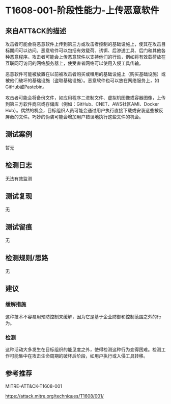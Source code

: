 # T1608-001-阶段性能力-上传恶意软件

## 来自ATT&CK的描述

攻击者可能会将恶意软件上传到第三方或攻击者控制的基础设施上，使其在攻击目标期间可以访问。恶意软件可以包括有效载荷、诱饵、后渗透工具、后门和其他各种恶意程序。攻击者可能会上传恶意软件以支持他们的行动，例如将有效载荷放在互联网可访问的网络服务器上，使受害者网络可以使用入侵工具传输。

恶意软件可能被放置在以前被攻击者购买或租用的基础设施上（购买基础设施）或被他们破坏的基础设施（盗取基础设施）。恶意软件也可以放在网络服务上，如GitHub或Pastebin。

攻击者可能会将备份文件，如应用程序二进制文件、虚拟机图像或容器图像，上传到第三方软件商店或存储库（例如：GitHub、CNET、AWS社区AMI、Docker Hub）。偶然的机会，目标组织人员可能会通过用户执行直接下载或安装这些被反屏蔽的文件。巧妙的伪装可能会增加用户错误地执行这些文件的机会。

## 测试案例

暂无

## 检测日志

无法有效监测

## 测试复现

无

## 测试留痕

无

## 检测规则/思路

无

## 建议

### 缓解措施

这种技术不容易用预防控制来缓解，因为它是基于企业防御和控制范围之外的行为。

### 检测

这种活动大多发生在目标组织的能见度之外，使得检测这种行为变得困难。检测工作可能集中在攻击生命周期的破坏后阶段，如用户执行或入侵工具转移。

## 参考推荐

MITRE-ATT&CK-T1608-001

<https://attack.mitre.org/techniques/T1608/001/>
